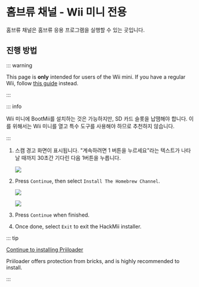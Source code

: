 # 홈브류 채널 - Wii 미니 전용

홈브류 채널은 홈브류 응용 프로그램을 실행할 수 있는 곳입니다.

## 진행 방법

::: warning

This page is **only** intended for users of the Wii mini. If you have a regular Wii, follow [this guide](hbc) instead.

:::

::: info

Wii 미니에 BootMii를 설치하는 것은 가능하지만, SD 카드 슬롯을 납땜해야 합니다. 이를 위해서는 Wii 미니를 열고 특수 도구를 사용해야 하므로 추천하지 않습니다.

:::

1. 스캠 경고 화면이 표시됩니다. "계속하려면 1 버튼을 누르세요"라는 텍스트가 나타날 때까지 30초간 기다린 다음 1버튼을 누릅니다.

   ![](/images/hackmii/scam.png)

2. Press `Continue`, then select `Install The Homebrew Channel`.

   ![](/images/hackmii/hbc_install.png)

   ![](/images/hackmii/hbc_install_ok.png)

3. Press `Continue` when finished.

4. Once done, select `Exit` to exit the HackMii installer.

::: tip

[Continue to installing Priiloader](priiloader)

Priiloader offers protection from bricks, and is highly recommended to install.

:::
